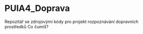 # PUIA4_Doprava
Repozitář se zdrojovými kódy pro projekt rozpoznávání dopravních prostředků
Co čumíš?
